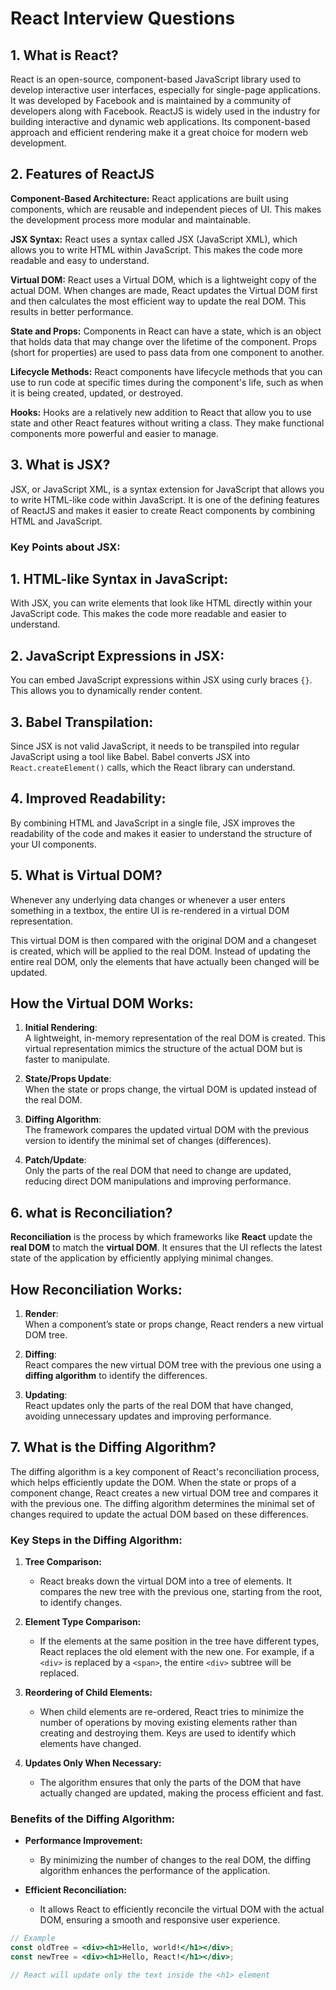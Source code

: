 # React Interview Questions

## 1. What is React?
React is an open-source, component-based JavaScript library used to develop interactive user interfaces, especially for single-page applications. It was developed by Facebook and is maintained by a community of developers along with Facebook. ReactJS is widely used in the industry for building interactive and dynamic web applications. Its component-based approach and efficient rendering make it a great choice for modern web development.

## 2. Features of ReactJS

**Component-Based Architecture:**
React applications are built using components, which are reusable and independent pieces of UI. This makes the development process more modular and maintainable.

**JSX Syntax:**
React uses a syntax called JSX (JavaScript XML), which allows you to write HTML within JavaScript. This makes the code more readable and easy to understand.

**Virtual DOM:**
React uses a Virtual DOM, which is a lightweight copy of the actual DOM. When changes are made, React updates the Virtual DOM first and then calculates the most efficient way to update the real DOM. This results in better performance.

**State and Props:**
Components in React can have a state, which is an object that holds data that may change over the lifetime of the component. Props (short for properties) are used to pass data from one component to another.

**Lifecycle Methods:**
React components have lifecycle methods that you can use to run code at specific times during the component's life, such as when it is being created, updated, or destroyed.

**Hooks:**
Hooks are a relatively new addition to React that allow you to use state and other React features without writing a class. They make functional components more powerful and easier to manage.

## 3. What is JSX?

JSX, or JavaScript XML, is a syntax extension for JavaScript that allows you to write HTML-like code within JavaScript. It is one of the defining features of ReactJS and makes it easier to create React components by combining HTML and JavaScript.

### Key Points about JSX:

## 1. HTML-like Syntax in JavaScript:

With JSX, you can write elements that look like HTML directly within your JavaScript code. This makes the code more readable and easier to understand.

## 2. JavaScript Expressions in JSX:

You can embed JavaScript expressions within JSX using curly braces `{}`. This allows you to dynamically render content.

## 3. Babel Transpilation:

Since JSX is not valid JavaScript, it needs to be transpiled into regular JavaScript using a tool like Babel. Babel converts JSX into `React.createElement()` calls, which the React library can understand.

## 4. Improved Readability:

By combining HTML and JavaScript in a single file, JSX improves the readability of the code and makes it easier to understand the structure of your UI components.

## 5. What is Virtual DOM?

Whenever any underlying data changes or whenever a user enters something in a textbox, the entire UI is re-rendered in a virtual DOM representation. 

This virtual DOM is then compared with the original DOM and a changeset is created, which will be applied to the real DOM. Instead of updating the entire real DOM, only the elements that have actually been changed will be updated.

## How the Virtual DOM Works:
1. **Initial Rendering**:  
   A lightweight, in-memory representation of the real DOM is created. This virtual representation mimics the structure of the actual DOM but is faster to manipulate.

2. **State/Props Update**:  
   When the state or props change, the virtual DOM is updated instead of the real DOM.

3. **Diffing Algorithm**:  
   The framework compares the updated virtual DOM with the previous version to identify the minimal set of changes (differences).

4. **Patch/Update**:  
   Only the parts of the real DOM that need to change are updated, reducing direct DOM manipulations and improving performance.

## 6. what is Reconciliation?

**Reconciliation** is the process by which frameworks like **React** update the **real DOM** to match the **virtual DOM**. It ensures that the UI reflects the latest state of the application by efficiently applying minimal changes.

## How Reconciliation Works:
1. **Render**:  
   When a component’s state or props change, React renders a new virtual DOM tree.

2. **Diffing**:  
   React compares the new virtual DOM tree with the previous one using a **diffing algorithm** to identify the differences.

3. **Updating**:  
   React updates only the parts of the real DOM that have changed, avoiding unnecessary updates and improving performance.

## 7. What is the Diffing Algorithm?

The diffing algorithm is a key component of React's reconciliation process, which helps efficiently update the DOM. When the state or props of a component change, React creates a new virtual DOM tree and compares it with the previous one. The diffing algorithm determines the minimal set of changes required to update the actual DOM based on these differences.

### Key Steps in the Diffing Algorithm:

1. **Tree Comparison:**
   - React breaks down the virtual DOM into a tree of elements. It compares the new tree with the previous one, starting from the root, to identify changes.

2. **Element Type Comparison:**
   - If the elements at the same position in the tree have different types, React replaces the old element with the new one. For example, if a `<div>` is replaced by a `<span>`, the entire `<div>` subtree will be replaced.

3. **Reordering of Child Elements:**
   - When child elements are re-ordered, React tries to minimize the number of operations by moving existing elements rather than creating and destroying them. Keys are used to identify which elements have changed.

4. **Updates Only When Necessary:**
   - The algorithm ensures that only the parts of the DOM that have actually changed are updated, making the process efficient and fast.

### Benefits of the Diffing Algorithm:

- **Performance Improvement:**
  - By minimizing the number of changes to the real DOM, the diffing algorithm enhances the performance of the application.

- **Efficient Reconciliation:**
  - It allows React to efficiently reconcile the virtual DOM with the actual DOM, ensuring a smooth and responsive user experience.

```jsx
// Example
const oldTree = <div><h1>Hello, world!</h1></div>;
const newTree = <div><h1>Hello, React!</h1></div>;

// React will update only the text inside the <h1> element



